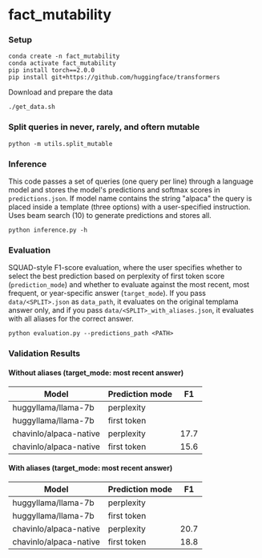 # fact_mutability

### Setup

```
conda create -n fact_mutability
conda activate fact_mutability
pip install torch==2.0.0
pip install git+https://github.com/huggingface/transformers
```
Download and prepare the data
```
./get_data.sh
```

### Split queries in never, rarely, and oftern mutable

```
python -m utils.split_mutable
```


### Inference
This code passes a set of queries (one query per line) through a language model and stores the model's predictions and softmax scores in `predictions.json`. If model name contains the string "alpaca" the query is placed inside a template (three options) with a user-specified instruction.
Uses beam search (10) to generate predictions and stores all. 
```
python inference.py -h
```

### Evaluation
SQUAD-style F1-score evaluation, where the user specifies whether to select the best prediction based on perplexity of first token score (`prediction_mode`)  and whether to evaluate against the most recent, most frequent, or year-specific answer (`target_mode`). If you pass `data/<SPLIT>.json` as `data_path`, it evaluates on the original templama answer only, and if you pass `data/<SPLIT>_with_aliases.json`, it evaluates with all aliases for the correct answer.
```
python evaluation.py --predictions_path <PATH>
```
### Validation Results

#### Without aliases (target_mode: most recent answer)

| Model                   | Prediction mode |  F1  |
| ----------------------  | --------------- | ---- |
| huggyllama/llama-7b     | perplexity      |  |
| huggyllama/llama-7b     | first token     |  |
| chavinlo/alpaca-native  | perplexity      | 17.7 |
| chavinlo/alpaca-native  | first token     | 15.6 |

#### With aliases (target_mode: most recent answer)

| Model                   | Prediction mode |  F1  |
| ----------------------  | --------------- | ---- |
| huggyllama/llama-7b     | perplexity      |  |
| huggyllama/llama-7b     | first token     |  |
| chavinlo/alpaca-native  | perplexity      | 20.7 |
| chavinlo/alpaca-native  | first token     | 18.8 |
